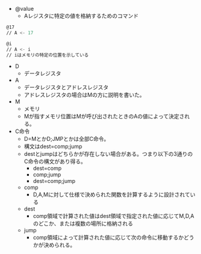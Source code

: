- @value
  - Aレジスタに特定の値を格納するためのコマンド
```asm
@17
// A <- 17

@i
// A <- i
// iはメモリの特定の位置を示している
```

- D
  - データレジスタ
- A
  - データレジスタとアドレスレジスタ
  - アドレスレジスタの場合はMの方に説明を書いた。
- M
  - メモリ
  - Mが指すメモリ位置はMが呼び出されたときのAの値によって決定される。
- C命令
  - D=MとかD;JMPとかは全部C命令。
  - 構文はdest=comp;jump
  - destとjumpはどちらかが存在しない場合がある。つまり以下の3通りのC命令の構文があり得る。
    - dest=comp
    - comp;jump
    - dest=comp;jump
  - comp
    - D,A,Mに対して仕様で決められた関数を計算するように設計されている
  - dest
    - comp領域で計算された値はdest領域で指定された値に応じてM,D,Aのどこか、または複数の場所に格納される
  - jump
    - comp領域によって計算された値に応じて次の命令に移動するかどうかが決められる。    
